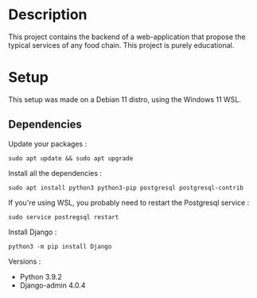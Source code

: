 # Description

This project contains the backend of a web-application that propose the typical services of any food chain. This project is purely educational.

# Setup

This setup was made on a Debian 11 distro, using the Windows 11 WSL.

## Dependencies

Update your packages :

```
sudo apt update && sudo apt upgrade
```

Install all the dependencies :

```
sudo apt install python3 python3-pip postgresql postgresql-contrib
```

If you're using WSL, you probably need to restart the Postgresql service : 

```
sudo service postregsql restart
```

Install Django :

```
python3 -m pip install Django
```

Versions :
* Python 3.9.2
* Django-admin 4.0.4
